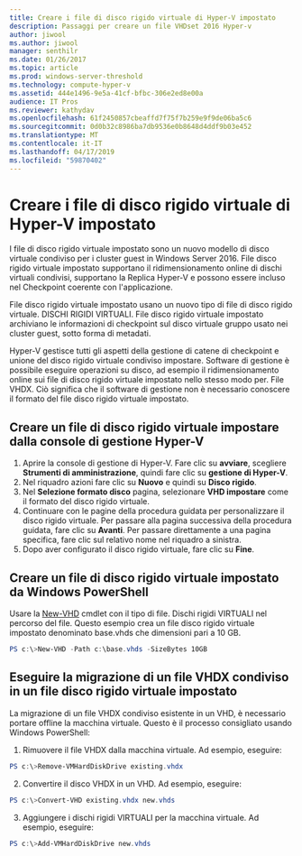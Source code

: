 ```yaml
---
title: Creare i file di disco rigido virtuale di Hyper-V impostato
description: Passaggi per creare un file VHDset 2016 Hyper-v
author: jiwool
ms.author: jiwool
manager: senthilr
ms.date: 01/26/2017
ms.topic: article
ms.prod: windows-server-threshold
ms.technology: compute-hyper-v
ms.assetid: 444e1496-9e5a-41cf-bfbc-306e2ed8e00a
audience: IT Pros
ms.reviewer: kathydav
ms.openlocfilehash: 61f2450857cbeaffd7f75f7b259e9f9de06ba5c6
ms.sourcegitcommit: 0d0b32c8986ba7db9536e0b8648d4ddf9b03e452
ms.translationtype: MT
ms.contentlocale: it-IT
ms.lasthandoff: 04/17/2019
ms.locfileid: "59870402"
---
```

# <a name="create-hyper-v-vhd-set-files"></a>Creare i file di disco rigido virtuale di Hyper-V impostato
I file di disco rigido virtuale impostato sono un nuovo modello di disco virtuale condiviso per i cluster guest in Windows Server 2016. File disco rigido virtuale impostato supportano il ridimensionamento online di dischi virtuali condivisi, supportano la Replica Hyper-V e possono essere incluso nel Checkpoint coerente con l'applicazione. 

File disco rigido virtuale impostato usano un nuovo tipo di file di disco rigido virtuale. DISCHI RIGIDI VIRTUALI. File disco rigido virtuale impostato archiviano le informazioni di checkpoint sul disco virtuale gruppo usato nei cluster guest, sotto forma di metadati.

Hyper-V gestisce tutti gli aspetti della gestione di catene di checkpoint e unione del disco rigido virtuale condiviso impostare. Software di gestione è possibile eseguire operazioni su disco, ad esempio il ridimensionamento online sui file di disco rigido virtuale impostato nello stesso modo per. File VHDX. Ciò significa che il software di gestione non è necessario conoscere il formato del file disco rigido virtuale impostato.

## <a name="create-a-vhd-set-file-from-hyper-v-manager"></a>Creare un file di disco rigido virtuale impostare dalla console di gestione Hyper-V

1.  Aprire la console di gestione di Hyper-V. Fare clic su **avviare**, scegliere **Strumenti di amministrazione**, quindi fare clic su **gestione di Hyper-V**.
2.  Nel riquadro azioni fare clic su **Nuovo** e quindi su **Disco rigido**.
3.  Nel **Selezione formato disco** pagina, selezionare **VHD impostare** come il formato del disco rigido virtuale.
4.  Continuare con le pagine della procedura guidata per personalizzare il disco rigido virtuale. Per passare alla pagina successiva della procedura guidata, fare clic su **Avanti**. Per passare direttamente a una pagina specifica, fare clic sul relativo nome nel riquadro a sinistra.
5.  Dopo aver configurato il disco rigido virtuale, fare clic su **Fine**.

## <a name="create-a-vhd-set-file-from-windows-powershell"></a>Creare un file di disco rigido virtuale impostato da Windows PowerShell

Usare la [New-VHD](https://technet.microsoft.com/library/hh848503.aspx) cmdlet con il tipo di file. Dischi rigidi VIRTUALI nel percorso del file. Questo esempio crea un file disco rigido virtuale impostato denominato base.vhds che dimensioni pari a 10 GB.

``` PowerShell
PS c:\>New-VHD -Path c:\base.vhds -SizeBytes 10GB
```

## <a name="migrate-a-shared-vhdx-file-to-a-vhd-set-file"></a>Eseguire la migrazione di un file VHDX condiviso in un file disco rigido virtuale impostato

La migrazione di un file VHDX condiviso esistente in un VHD, è necessario portare offline la macchina virtuale. Questo è il processo consigliato usando Windows PowerShell:

1.  Rimuovere il file VHDX dalla macchina virtuale. Ad esempio, eseguire: 
  ``` PowerShell
  PS c:\>Remove-VMHardDiskDrive existing.vhdx
  ```
  
2.  Convertire il disco VHDX in un VHD. Ad esempio, eseguire:
  ``` PowerShell
  PS c:\>Convert-VHD existing.vhdx new.vhds
  ```
  
3.  Aggiungere i dischi rigidi VIRTUALI per la macchina virtuale. Ad esempio, eseguire:
  ``` PowerShell
  PS c:\>Add-VMHardDiskDrive new.vhds
  ```
  



